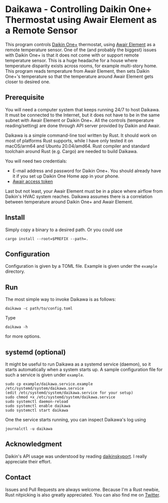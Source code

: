 # Daikawa - Controlling Daikin One+ Thermostat using Awair Element as a Remote Sensor

This program controls [Daikin One+](https://www.daikinone.com/) thermostat, using [Awair Element](https://www.getawair.com/products/element) as a remote temperature sensor. One of the (and probably the biggest) issues with Daikin One+ is that it does not come with or support remote temperature sensor. This is a huge headache for a house where temperature disparity exists across rooms, for example multi-story home. This program reads temperature from Awair Element, then sets Daikin One+'s temperature so that the temperature around Awair Element gets closer to desired one.

## Prerequisite

You will need a computer system that keeps running 24/7 to host Daikawa. It must be connected to the Internet, but it does not have to be in the same subnet with Awair Element or Daikin One+. All the controls (temperature reading/setting) are done through API server provided by Daikin and Awair.

Daikawa is a simple command-line tool written by Rust. It should work on most of platforms Rust supports, while I have only tested it on macOS/arm64 and Ubuntu 20.04/amd64. Rust compiler and standard toolchain around Rust (e.g. Cargo) are needed to build Daikawa.

You will need two credentials:
* E-mail address and password for Daikin One+. You should already have it if you set up Daikin One Home app in your phone.
* [Awair access token](https://developer.getawair.com/console/access-token)

Last but not least, your Awair Element must be in a place where airflow from Daikin's HVAC system reaches. Daikawa assumes there is a correlation between temperature around Daikin One+ and Awair Element.

## Install

Simply copy a binary to a desired path. Or you could use
```
cargo install --root=$PREFIX --path=.
```

## Configuration

Configuration is given by a TOML file. Example is given under the `example` directory.

## Run

The most simple way to invoke Daikawa is as follows:
```
daikawa -c path/to/config.toml
```

Type
```
daikawa -h
```
for more options.

## systemd (optional)

It might be useful to run Daikawa as a systemd service (daemon), so it starts automatically when a system starts up. A sample configuration file for such a service is given under `example`.

```
sudo cp example/daikawa.service.example /etc/systemd/system/daikawa.service
(edit /etc/systemd/system/daikawa.service for your setup)
sudo chmod +x /etc/systemd/system/daikawa.service
sudo systemctl daemon-reload
sudo systemctl enable daikawa
sudo systemctl start daikawa
```

One the service starts running, you can inspect Daikawa's log using
```
journalctl -u daikawa
```

## Acknowledgment

Daikin's API usage was understood by reading [daikinskyport](https://github.com/apetrycki/daikinskyport). I really appreciate their effort.

## Contact

Issues and Pull Requests are always welcome. Because I'm a Rust newbie, Rust nitpicking is also greatly appreciated. You can also find me on [Twitter](https://twitter.com/fujita_d_h).
